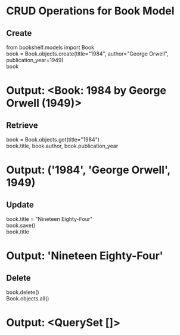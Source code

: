 # CRUD Operations for Book Model

## Create
from bookshelf.models import Book  
book = Book.objects.create(title="1984", author="George Orwell", publication_year=1949)  
book  
# Output: <Book: 1984 by George Orwell (1949)>

## Retrieve
book = Book.objects.get(title="1984")  
book.title, book.author, book.publication_year  
# Output: ('1984', 'George Orwell', 1949)

## Update
book.title = "Nineteen Eighty-Four"  
book.save()  
book.title  
# Output: 'Nineteen Eighty-Four'

## Delete
book.delete()  
Book.objects.all()  
# Output: <QuerySet []>

